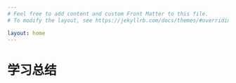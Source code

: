 ```yaml
---
# Feel free to add content and custom Front Matter to this file.
# To modify the layout, see https://jekyllrb.com/docs/themes/#overriding-theme-defaults

layout: home
---
```



 
<div class="home">
 
  <h1 class="page-heading">学习总结</h1>
 
</div>



